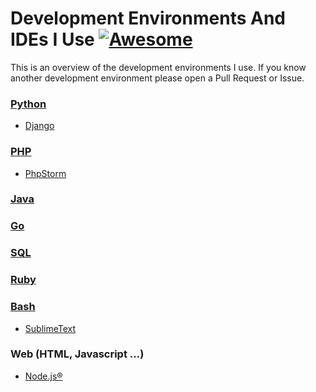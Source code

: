 # Development Environments And IDEs I Use [![Awesome](https://cdn.rawgit.com/sindresorhus/awesome/d7305f38d29fed78fa85652e3a63e154dd8e8829/media/badge.svg)](https://github.com/sindresorhus/awesome)

This is an overview of the development environments I use. If you know another development environment please open a Pull Request or Issue.

### [Python](https://www.python.org/)

- [Django](https://www.djangoproject.com/) 





### [PHP](https://secure.php.net/)

- [PhpStorm](https://www.jetbrains.com/phpstorm/)


### [Java](https://www.java.com/)



### [Go](https://golang.org/)




### [SQL](https://mariadb.org/)




### [Ruby](https://www.ruby-lang.org/)



### [Bash](https://www.gnu.org/software/bash/)

- [SublimeText](https://www.sublimetext.com/)

### Web (HTML, Javascript ...)

- [Node.js®](https://nodejs.org/)
